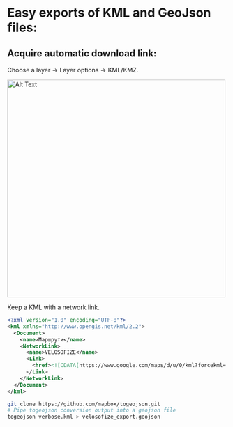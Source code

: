 # Easy exports of KML and GeoJson files:

## Acquire automatic download link:

Choose a layer -> Layer options -> KML/KMZ.

<img src="../attachments/network_link_kml.png" alt="Alt Text" width="500">

Keep a KML with a network link.

```xml
<?xml version="1.0" encoding="UTF-8"?>
<kml xmlns="http://www.opengis.net/kml/2.2">
  <Document>
    <name>Маршрути</name>
    <NetworkLink>
      <name>VELOSOFIZE</name>
      <Link>
        <href><![CDATA[https://www.google.com/maps/d/u/0/kml?forcekml=...]]></href>
      </Link>
    </NetworkLink>
  </Document>
</kml>
```

```bash
git clone https://github.com/mapbox/togeojson.git
# Pipe togeojson conversion output into a geojson file
togeojson verbose.kml > velosofize_export.geojson
```
